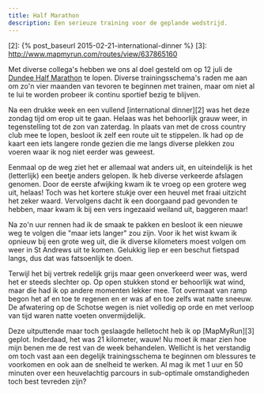 ```yaml
---
title: Half Marathon
description: Een serieuze training voor de geplande wedstrijd.
---
```

[1]: http://www.halfmarathonlist.co.uk/dundee-half-marathon.php
[2]: {% post_baseurl 2015-02-21-international-dinner %}
[3]: http://www.mapmyrun.com/routes/view/637865160

Met diverse collega's hebben we ons al doel gesteld om op 12 juli de [Dundee Half Marathon][1] te lopen. Diverse trainingsschema's raden me aan om zo'n vier maanden van tevoren te beginnen met trainen, maar om niet al te lui te worden probeer ik continu sportief bezig te blijven.

Na een drukke week en een vullend [international dinner][2] was het deze zondag tijd om erop uit te gaan. Helaas was het behoorlijk grauw weer, in tegenstelling tot de zon van zaterdag. In plaats van met de cross country club mee te lopen, besloot ik zelf een route uit te stippelen. Ik had op de kaart een iets langere ronde gezien die me langs diverse plekken zou voeren waar ik nog niet eerder was geweest.

Eenmaal op de weg ziet het er allemaal wat anders uit, en uiteindelijk is het (letterlijk) een beetje anders gelopen. Ik heb diverse verkeerde afslagen genomen. Door de eerste afwijking kwam ik te vroeg op een grotere weg uit, helaas! Toch was het kortere stukje over een heuvel met fraai uitzicht het zeker waard. Vervolgens dacht ik een doorgaand pad gevonden te hebben, maar kwam ik bij een vers ingezaaid weiland uit, baggeren maar!

Na zo'n uur rennen had ik de smaak te pakken en besloot ik een nieuwe weg te volgen die "maar iets langer" zou zijn. Voor ik het wist kwam ik opnieuw bij een grote weg uit, die ik diverse kilometers moest volgen om weer in St Andrews uit te komen. Gelukkig liep er een beschut fietspad langs, dus dat was fatsoenlijk te doen.

Terwijl het bij vertrek redelijk grijs maar geen onverkeerd weer was, werd het er steeds slechter op. Op open stukken stond er behoorlijk wat wind, maar die had ik op andere momenten lekker mee. Tot overmaat van ramp begon het af en toe te regenen en er was af en toe zelfs wat natte sneeuw. De afwatering op de Schotse wegen is niet volledig op orde en met verloop van tijd waren natte voeten onvermijdelijk.

Deze uitputtende maar toch geslaagde helletocht heb ik op [MapMyRun][3] geplot. Inderdaad, het was 21 kilometer, wauw! Nu moet ik maar zien hoe mijn benen me de rest van de week behandelen. Wellicht is het verstandig om toch vast aan een degelijk trainingsschema te beginnen om blessures te voorkomen en ook aan de snelheid te werken. Al mag ik met 1 uur en 50 minuten over een heuvelachtig parcours in sub-optimale omstandigheden toch best tevreden zijn?
